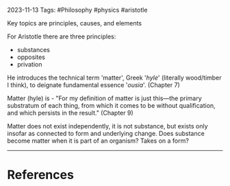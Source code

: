 2023-11-13
Tags: #Philosophy #physics #aristotle 


Key topics are principles, causes, and elements

For Aristotle there are three principles:
- substances
- opposites
- privation

He introduces the technical term 'matter', Greek '*hyle*' (literally wood/timber I think), to deignate fundamental essence '*ousia*'. (Chapter 7)

Matter (hyle) is - "For my definition of matter is just this—the primary substratum of each thing, from which it comes to be without qualification, and which persists in the result." (Chapter 9)

Matter does not exist independently, it is not substance, but exists only insofar as connected to form and underlying change. Does substance become matter when it is part of an organism? Takes on a form?


---
# References
